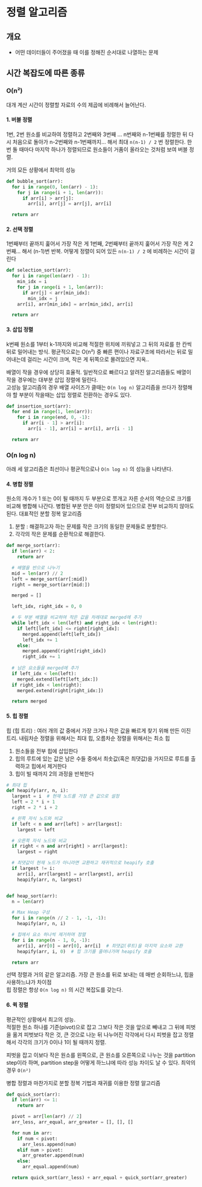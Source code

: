 # 정렬 알고리즘
## 개요
- 어떤 데이터들이 주어졌을 때 이를 정해진 순서대로 나열하는 문제

## 시간 복잡도에 따른 종류

### O(n²)
대개 계산 시간이 정렬할 자료의 수의 제곱에 비례해서 늘어난다.

#### 1. 버블 정렬
1번, 2번 원소를 비교하여 정렬하고 2번째와 3번째 ... n번째와 n-1번째를 정렬한 뒤 다시 처음으로 돌아가 n-2번째와 n-1번째까지... 해서 최대 `n(n-1) / 2` 번 정렬한다. 한번 돌 때마다 마지막 하나가 정렬되므로 원소들이 거품이 올라오는 것처럼 보여 버블 정렬.

거의 모든 상황에서 최악의 성능

```python
def bubble_sort(arr):
  for i in range(0, len(arr) - 1):
    for j in range(i + 1, len(arr)):
      if arr[i] > arr[j]:
        arr[i], arr[j] = arr[j], arr[i]

  return arr
```

#### 2. 선택 정렬
1번째부터 끝까지 훑어서 가장 작은 게 1번째, 2번째부터 끝까지 훑어서 가장 작은 게 2번째... 해서 (n-1)번 반복. 어떻게 정렬이 되어 있든 `n(n-1) / 2` 에 비례하는 시간이 걸린다

```python
def selection_sort(arr):
  for i in range(len(arr) - 1):
    min_idx = i
    for j in range(i + 1, len(arr)):
      if arr[j] < arr[min_idx]:
        min_idx = j
    arr[i], arr[min_idx] = arr[min_idx], arr[i]

  return arr
```

#### 3. 삽입 정렬
k번째 원소를 1부터 k-1까지와 비교해 적절한 위치에 끼워넣고 그 뒤의 자료를 한 칸씩 뒤로 밀어내는 방식. 평균적으로는 O(n²) 중 빠른 편이나 자료구조에 따라서는 뒤로 밀어내는데 걸리는 시간이 크며, 작은 게 뒤쪽으로 몰려있으면 지옥..

배열이 작을 경우에 상당히 효율적. 일반적으로 빠르다고 알려진 알고리즘들도 배열이 작을 경우에는 대부분 삽입 정렬에 밀린다.<br />
고성능 알고리즘의 경우 배열 사이즈가 클때는 `O(n log n)` 알고리즘을 쓰다가 정렬해야 할 부분이 작을때는 삽입 정렬로 전환하는 경우도 있다.

```python
def insertion_sort(arr):
  for end in range(1, len(arr)):
    for i in range(end, 0, -1):
      if arr[i - 1] > arr[i]:
        arr[i - 1], arr[i] = arr[i], arr[i - 1]

  return arr
```

### O(n log n)
아래 세 알고리즘은 최선이나 평균적으로나 `O(n log n)` 의 성능을 나타낸다.

#### 4. 병합 정렬
원소의 개수가 1 또는 0이 될 때까지 두 부분으로 쪼개고 자른 순서의 역순으로 크기를 비교해 병합해 나간다. 병합된 부분 안은 이미 정렬되어 있으므로 전부 비교하지 않아도 된다. 대표적인 분할 정복 알고리즘

1. 분할 : 해결하고자 하는 문제를 작은 크기의 동일한 문제들로 분할한다.
2. 각각의 작은 문제를 순환적으로 해결한다.

```python
def merge_sort(arr):
  if len(arr) < 2:
    return arr

  # 배열을 반으로 나누기
  mid = len(arr) // 2
  left = merge_sort(arr[:mid])
  right = merge_sort(arr[mid:])

  merged = []

  left_idx, right_idx = 0, 0

  # 두 부분 배열을 비교하여 작은 값을 차례대로 merged에 추가
  while left_idx < len(left) and right_idx < len(right):
    if left[left_idx] <= right[right_idx]:
      merged.append(left[left_idx])
      left_idx += 1
    else:
      merged.append(right[right_idx])
      right_idx += 1
  
  # 남은 요소들을 merged에 추가
  if left_idx < len(left):
    merged.extend(left[left_idx:])
  if right_idx < len(right):
    merged.extend(right[right_idx:])

  return merged
```

#### 5. 힙 정렬
힙 (힙 트리) : 여러 개의 값 중에서 가장 크거나 작은 값을 빠르게 찾기 위해 만든 이진 트리. 내림차순 정렬을 위해서는 최대 힙, 오름차순 정렬을 위해서는 최소 힙

1. 원소들을 전부 힙에 삽입한다
2. 힙의 루트에 있는 값은 남은 수들 중에서 최솟값(혹은 최댓값)을 가지므로 루트를 출력하고 힙에서 제거한다
3. 힙이 빌 때까지 2의 과정을 반복한다

```python
# 최대 힙
def heapify(arr, n, i):
  largest = i  # 현재 노드를 가장 큰 값으로 설정
  left = 2 * i + 1
  right = 2 * i + 2

  # 왼쪽 자식 노드와 비교
  if left < n and arr[left] > arr[largest]:
    largest = left

  # 오른쪽 자식 노드와 비교
  if right < n and arr[right] > arr[largest]:
    largest = right

  # 최댓값이 현재 노드가 아니라면 교환하고 재귀적으로 heapify 호출
  if largest != i:
    arr[i], arr[largest] = arr[largest], arr[i]
    heapify(arr, n, largest)


def heap_sort(arr):
  n = len(arr)

  # Max Heap 구성
  for i in range(n // 2 - 1, -1, -1):
    heapify(arr, n, i)

  # 힙에서 요소 하나씩 제거하며 정렬
  for i in range(n - 1, 0, -1):
    arr[i], arr[0] = arr[0], arr[i]  # 최댓값(루트)을 마지막 요소와 교환
    heapify(arr, i, 0)  # 힙 크기를 줄여나가며 heapify 호출

  return arr

```

선택 정렬과 거의 같은 알고리즘. 가장 큰 원소를 뒤로 보내는 데 매번 순회하느냐, 힙을 사용하느냐가 차이점<br />
힙 정렬은 항상 `O(n log n)` 의 시간 복잡도를 갖는다.

#### 6. 퀵 정렬
평균적인 상황에서 최고의 성능.<br />
적절한 원소 하나를 기준(pivot)으로 잡고 그보다 작은 것을 앞으로 빼내고 그 뒤에 피벗을 옮겨 피벗보다 작은 것, 큰 것으로 나눈 뒤 나누어진 각각에서 다시 피벗을 잡고 정렬해서 각각의 크기가 0이나 1이 될 때까지 정렬.

피벗을 잡고 이보다 작은 원소를 왼쪽으로, 큰 원소를 오른쪽으로 나누는 것을 partition step이라 하며, partition step을 어떻게 하느냐에 따라 성능 차이도 날 수 있다. 최악의 경우 `O(n²)`

병합 정렬과 마찬가지로 분할 정복 기법과 재귀를 이용한 정렬 알고리즘

```python
def quick_sort(arr):
  if len(arr) <= 1:
    return arr

  pivot = arr[len(arr) // 2]
  arr_less, arr_equal, arr_greater = [], [], []

  for num in arr:
    if num < pivot:
      arr_less.append(num)
    elif num > pivot:
      arr_greater.append(num)
    else:
      arr_equal.append(num)

  return quick_sort(arr_less) + arr_equal + quick_sort(arr_greater)
```